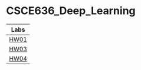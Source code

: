 # CSCE636_Deep_Learning

|Labs    |  
|:------:|
|[HW01](HW1/README.md)|
|[HW03](HW3/README.md)|
|[HW04](HW4/README.md)|
